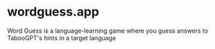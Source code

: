 # wordguess.app
Word Guess is a language-learning game where you guess answers to TabooGPT's hints in a target language
